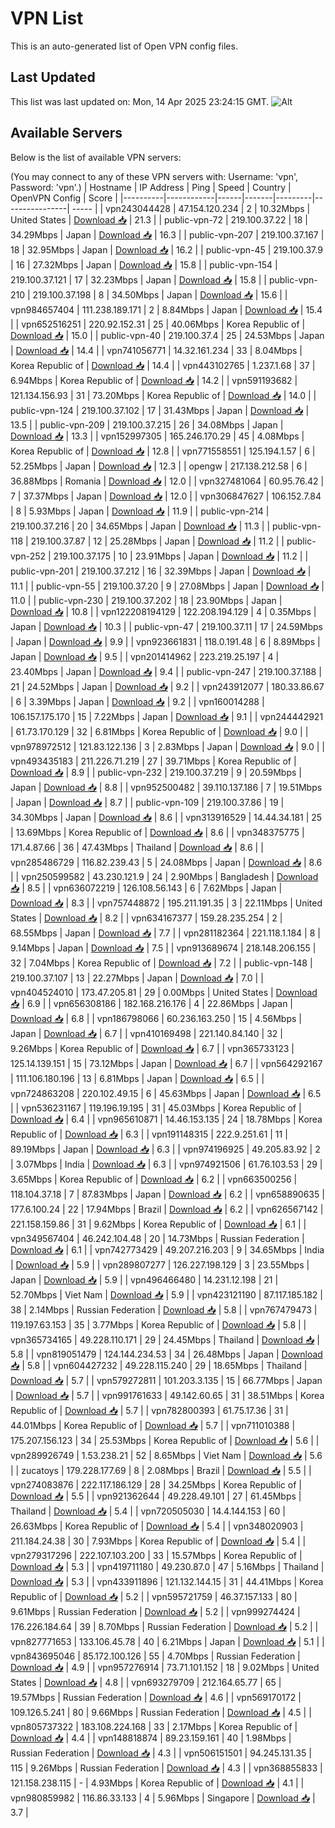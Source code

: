 # VPN List

This is an auto-generated list of Open VPN config files.

## Last Updated

This list was last updated on: Mon, 14 Apr 2025 23:24:15 GMT.
![Alt](https://repobeats.axiom.co/api/embed/186b98318ef1479477931607c1ad7d823f12451f.svg "Repobeats analytics image")

## Available Servers

Below is the list of available VPN servers:

(You may connect to any of these VPN servers with: Username: 'vpn', Password: 'vpn'.)
| Hostname | IP Address | Ping | Speed | Country | OpenVPN Config | Score |
|----------|------------|------|-------|---------|----------------| ----- |
| vpn243044428 | 47.154.120.234 | 2 | 10.32Mbps | United States | [Download 📥](./configs/server_0_US.ovpn) | 21.3 |
| public-vpn-72 | 219.100.37.22 | 18 | 34.29Mbps | Japan | [Download 📥](./configs/server_1_JP.ovpn) | 16.3 |
| public-vpn-207 | 219.100.37.167 | 18 | 32.95Mbps | Japan | [Download 📥](./configs/server_2_JP.ovpn) | 16.2 |
| public-vpn-45 | 219.100.37.9 | 16 | 27.32Mbps | Japan | [Download 📥](./configs/server_3_JP.ovpn) | 15.8 |
| public-vpn-154 | 219.100.37.121 | 17 | 32.23Mbps | Japan | [Download 📥](./configs/server_4_JP.ovpn) | 15.8 |
| public-vpn-210 | 219.100.37.198 | 8 | 34.50Mbps | Japan | [Download 📥](./configs/server_5_JP.ovpn) | 15.6 |
| vpn984657404 | 111.238.189.171 | 2 | 8.84Mbps | Japan | [Download 📥](./configs/server_6_JP.ovpn) | 15.4 |
| vpn652516251 | 220.92.152.31 | 25 | 40.06Mbps | Korea Republic of | [Download 📥](./configs/server_7_KR.ovpn) | 15.0 |
| public-vpn-40 | 219.100.37.4 | 25 | 24.53Mbps | Japan | [Download 📥](./configs/server_8_JP.ovpn) | 14.4 |
| vpn741056771 | 14.32.161.234 | 33 | 8.04Mbps | Korea Republic of | [Download 📥](./configs/server_9_KR.ovpn) | 14.4 |
| vpn443102765 | 1.237.1.68 | 37 | 6.94Mbps | Korea Republic of | [Download 📥](./configs/server_10_KR.ovpn) | 14.2 |
| vpn591193682 | 121.134.156.93 | 31 | 73.20Mbps | Korea Republic of | [Download 📥](./configs/server_11_KR.ovpn) | 14.0 |
| public-vpn-124 | 219.100.37.102 | 17 | 31.43Mbps | Japan | [Download 📥](./configs/server_12_JP.ovpn) | 13.5 |
| public-vpn-209 | 219.100.37.215 | 26 | 34.08Mbps | Japan | [Download 📥](./configs/server_13_JP.ovpn) | 13.3 |
| vpn152997305 | 165.246.170.29 | 45 | 4.08Mbps | Korea Republic of | [Download 📥](./configs/server_14_KR.ovpn) | 12.8 |
| vpn771558551 | 125.194.1.57 | 6 | 52.25Mbps | Japan | [Download 📥](./configs/server_15_JP.ovpn) | 12.3 |
| opengw | 217.138.212.58 | 6 | 36.88Mbps | Romania | [Download 📥](./configs/server_16_RO.ovpn) | 12.0 |
| vpn327481064 | 60.95.76.42 | 7 | 37.37Mbps | Japan | [Download 📥](./configs/server_17_JP.ovpn) | 12.0 |
| vpn306847627 | 106.152.7.84 | 8 | 5.93Mbps | Japan | [Download 📥](./configs/server_18_JP.ovpn) | 11.9 |
| public-vpn-214 | 219.100.37.216 | 20 | 34.65Mbps | Japan | [Download 📥](./configs/server_19_JP.ovpn) | 11.3 |
| public-vpn-118 | 219.100.37.87 | 12 | 25.28Mbps | Japan | [Download 📥](./configs/server_20_JP.ovpn) | 11.2 |
| public-vpn-252 | 219.100.37.175 | 10 | 23.91Mbps | Japan | [Download 📥](./configs/server_21_JP.ovpn) | 11.2 |
| public-vpn-201 | 219.100.37.212 | 16 | 32.39Mbps | Japan | [Download 📥](./configs/server_22_JP.ovpn) | 11.1 |
| public-vpn-55 | 219.100.37.20 | 9 | 27.08Mbps | Japan | [Download 📥](./configs/server_23_JP.ovpn) | 11.0 |
| public-vpn-230 | 219.100.37.202 | 18 | 23.90Mbps | Japan | [Download 📥](./configs/server_24_JP.ovpn) | 10.8 |
| vpn122208194129 | 122.208.194.129 | 4 | 0.35Mbps | Japan | [Download 📥](./configs/server_25_JP.ovpn) | 10.3 |
| public-vpn-47 | 219.100.37.11 | 17 | 24.59Mbps | Japan | [Download 📥](./configs/server_26_JP.ovpn) | 9.9 |
| vpn923661831 | 118.0.191.48 | 6 | 8.89Mbps | Japan | [Download 📥](./configs/server_27_JP.ovpn) | 9.5 |
| vpn201414962 | 223.219.25.197 | 4 | 23.40Mbps | Japan | [Download 📥](./configs/server_28_JP.ovpn) | 9.4 |
| public-vpn-247 | 219.100.37.188 | 21 | 24.52Mbps | Japan | [Download 📥](./configs/server_29_JP.ovpn) | 9.2 |
| vpn243912077 | 180.33.86.67 | 6 | 3.39Mbps | Japan | [Download 📥](./configs/server_30_JP.ovpn) | 9.2 |
| vpn160014288 | 106.157.175.170 | 15 | 7.22Mbps | Japan | [Download 📥](./configs/server_31_JP.ovpn) | 9.1 |
| vpn244442921 | 61.73.170.129 | 32 | 6.81Mbps | Korea Republic of | [Download 📥](./configs/server_32_KR.ovpn) | 9.0 |
| vpn978972512 | 121.83.122.136 | 3 | 2.83Mbps | Japan | [Download 📥](./configs/server_33_JP.ovpn) | 9.0 |
| vpn493435183 | 211.226.71.219 | 27 | 39.71Mbps | Korea Republic of | [Download 📥](./configs/server_34_KR.ovpn) | 8.9 |
| public-vpn-232 | 219.100.37.219 | 9 | 20.59Mbps | Japan | [Download 📥](./configs/server_35_JP.ovpn) | 8.8 |
| vpn952500482 | 39.110.137.186 | 7 | 19.51Mbps | Japan | [Download 📥](./configs/server_36_JP.ovpn) | 8.7 |
| public-vpn-109 | 219.100.37.86 | 19 | 34.30Mbps | Japan | [Download 📥](./configs/server_37_JP.ovpn) | 8.6 |
| vpn313916529 | 14.44.34.181 | 25 | 13.69Mbps | Korea Republic of | [Download 📥](./configs/server_38_KR.ovpn) | 8.6 |
| vpn348375775 | 171.4.87.66 | 36 | 47.43Mbps | Thailand | [Download 📥](./configs/server_39_TH.ovpn) | 8.6 |
| vpn285486729 | 116.82.239.43 | 5 | 24.08Mbps | Japan | [Download 📥](./configs/server_40_JP.ovpn) | 8.6 |
| vpn250599582 | 43.230.121.9 | 24 | 2.90Mbps | Bangladesh | [Download 📥](./configs/server_41_BD.ovpn) | 8.5 |
| vpn636072219 | 126.108.56.143 | 6 | 7.62Mbps | Japan | [Download 📥](./configs/server_42_JP.ovpn) | 8.3 |
| vpn757448872 | 195.211.191.35 | 3 | 22.11Mbps | United States | [Download 📥](./configs/server_43_US.ovpn) | 8.2 |
| vpn634167377 | 159.28.235.254 | 2 | 68.55Mbps | Japan | [Download 📥](./configs/server_44_JP.ovpn) | 7.7 |
| vpn281182364 | 221.118.1.184 | 8 | 9.14Mbps | Japan | [Download 📥](./configs/server_45_JP.ovpn) | 7.5 |
| vpn913689674 | 218.148.206.155 | 32 | 7.04Mbps | Korea Republic of | [Download 📥](./configs/server_46_KR.ovpn) | 7.2 |
| public-vpn-148 | 219.100.37.107 | 13 | 22.27Mbps | Japan | [Download 📥](./configs/server_47_JP.ovpn) | 7.0 |
| vpn404524010 | 173.47.205.81 | 29 | 0.00Mbps | United States | [Download 📥](./configs/server_48_US.ovpn) | 6.9 |
| vpn656308186 | 182.168.216.176 | 4 | 22.86Mbps | Japan | [Download 📥](./configs/server_49_JP.ovpn) | 6.8 |
| vpn186798066 | 60.236.163.250 | 15 | 4.56Mbps | Japan | [Download 📥](./configs/server_50_JP.ovpn) | 6.7 |
| vpn410169498 | 221.140.84.140 | 32 | 9.26Mbps | Korea Republic of | [Download 📥](./configs/server_51_KR.ovpn) | 6.7 |
| vpn365733123 | 125.14.139.151 | 15 | 73.12Mbps | Japan | [Download 📥](./configs/server_52_JP.ovpn) | 6.7 |
| vpn564292167 | 111.106.180.196 | 13 | 6.81Mbps | Japan | [Download 📥](./configs/server_53_JP.ovpn) | 6.5 |
| vpn724863208 | 220.102.49.15 | 6 | 45.63Mbps | Japan | [Download 📥](./configs/server_54_JP.ovpn) | 6.5 |
| vpn536231167 | 119.196.19.195 | 31 | 45.03Mbps | Korea Republic of | [Download 📥](./configs/server_55_KR.ovpn) | 6.4 |
| vpn965610871 | 14.46.153.135 | 24 | 18.78Mbps | Korea Republic of | [Download 📥](./configs/server_56_KR.ovpn) | 6.3 |
| vpn191148315 | 222.9.251.61 | 11 | 89.19Mbps | Japan | [Download 📥](./configs/server_57_JP.ovpn) | 6.3 |
| vpn974196925 | 49.205.83.92 | 2 | 3.07Mbps | India | [Download 📥](./configs/server_58_IN.ovpn) | 6.3 |
| vpn974921506 | 61.76.103.53 | 29 | 3.65Mbps | Korea Republic of | [Download 📥](./configs/server_59_KR.ovpn) | 6.2 |
| vpn663500256 | 118.104.37.18 | 7 | 87.83Mbps | Japan | [Download 📥](./configs/server_60_JP.ovpn) | 6.2 |
| vpn658890635 | 177.6.100.24 | 22 | 17.94Mbps | Brazil | [Download 📥](./configs/server_61_BR.ovpn) | 6.2 |
| vpn626567142 | 221.158.159.86 | 31 | 9.62Mbps | Korea Republic of | [Download 📥](./configs/server_62_KR.ovpn) | 6.1 |
| vpn349567404 | 46.242.104.48 | 20 | 14.73Mbps | Russian Federation | [Download 📥](./configs/server_63_RU.ovpn) | 6.1 |
| vpn742773429 | 49.207.216.203 | 9 | 34.65Mbps | India | [Download 📥](./configs/server_64_IN.ovpn) | 5.9 |
| vpn289807277 | 126.227.198.129 | 3 | 23.55Mbps | Japan | [Download 📥](./configs/server_65_JP.ovpn) | 5.9 |
| vpn496466480 | 14.231.12.198 | 21 | 52.70Mbps | Viet Nam | [Download 📥](./configs/server_66_VN.ovpn) | 5.9 |
| vpn423121190 | 87.117.185.182 | 38 | 2.14Mbps | Russian Federation | [Download 📥](./configs/server_67_RU.ovpn) | 5.8 |
| vpn767479473 | 119.197.63.153 | 35 | 3.77Mbps | Korea Republic of | [Download 📥](./configs/server_68_KR.ovpn) | 5.8 |
| vpn365734165 | 49.228.110.171 | 29 | 24.45Mbps | Thailand | [Download 📥](./configs/server_69_TH.ovpn) | 5.8 |
| vpn819051479 | 124.144.234.53 | 34 | 26.48Mbps | Japan | [Download 📥](./configs/server_70_JP.ovpn) | 5.8 |
| vpn604427232 | 49.228.115.240 | 29 | 18.65Mbps | Thailand | [Download 📥](./configs/server_71_TH.ovpn) | 5.7 |
| vpn579272811 | 101.203.3.135 | 15 | 66.77Mbps | Japan | [Download 📥](./configs/server_72_JP.ovpn) | 5.7 |
| vpn991761633 | 49.142.60.65 | 31 | 38.51Mbps | Korea Republic of | [Download 📥](./configs/server_73_KR.ovpn) | 5.7 |
| vpn782800393 | 61.75.17.36 | 31 | 44.01Mbps | Korea Republic of | [Download 📥](./configs/server_74_KR.ovpn) | 5.7 |
| vpn711010388 | 175.207.156.123 | 34 | 25.53Mbps | Korea Republic of | [Download 📥](./configs/server_75_KR.ovpn) | 5.6 |
| vpn289926749 | 1.53.238.21 | 52 | 8.65Mbps | Viet Nam | [Download 📥](./configs/server_76_VN.ovpn) | 5.6 |
| zucatoys | 179.228.177.69 | 8 | 2.08Mbps | Brazil | [Download 📥](./configs/server_77_BR.ovpn) | 5.5 |
| vpn274083876 | 222.117.186.129 | 28 | 34.25Mbps | Korea Republic of | [Download 📥](./configs/server_78_KR.ovpn) | 5.5 |
| vpn921362644 | 49.228.49.101 | 27 | 61.45Mbps | Thailand | [Download 📥](./configs/server_79_TH.ovpn) | 5.4 |
| vpn720505030 | 14.4.144.153 | 60 | 26.63Mbps | Korea Republic of | [Download 📥](./configs/server_80_KR.ovpn) | 5.4 |
| vpn348020903 | 211.184.24.38 | 30 | 7.93Mbps | Korea Republic of | [Download 📥](./configs/server_81_KR.ovpn) | 5.4 |
| vpn279317296 | 222.107.103.200 | 33 | 15.57Mbps | Korea Republic of | [Download 📥](./configs/server_82_KR.ovpn) | 5.3 |
| vpn419711180 | 49.230.87.0 | 47 | 5.16Mbps | Thailand | [Download 📥](./configs/server_83_TH.ovpn) | 5.3 |
| vpn433911896 | 121.132.144.15 | 31 | 44.41Mbps | Korea Republic of | [Download 📥](./configs/server_84_KR.ovpn) | 5.2 |
| vpn595721759 | 46.37.157.133 | 80 | 9.61Mbps | Russian Federation | [Download 📥](./configs/server_85_RU.ovpn) | 5.2 |
| vpn999274424 | 176.226.184.64 | 39 | 8.70Mbps | Russian Federation | [Download 📥](./configs/server_86_RU.ovpn) | 5.2 |
| vpn827771653 | 133.106.45.78 | 40 | 6.21Mbps | Japan | [Download 📥](./configs/server_87_JP.ovpn) | 5.1 |
| vpn843695046 | 85.172.100.126 | 55 | 4.70Mbps | Russian Federation | [Download 📥](./configs/server_88_RU.ovpn) | 4.9 |
| vpn957276914 | 73.71.101.152 | 18 | 9.02Mbps | United States | [Download 📥](./configs/server_89_US.ovpn) | 4.8 |
| vpn693279709 | 212.164.65.77 | 65 | 19.57Mbps | Russian Federation | [Download 📥](./configs/server_90_RU.ovpn) | 4.6 |
| vpn569170172 | 109.126.5.241 | 80 | 9.66Mbps | Russian Federation | [Download 📥](./configs/server_91_RU.ovpn) | 4.5 |
| vpn805737322 | 183.108.224.168 | 33 | 2.17Mbps | Korea Republic of | [Download 📥](./configs/server_92_KR.ovpn) | 4.4 |
| vpn148818874 | 89.23.159.161 | 40 | 1.98Mbps | Russian Federation | [Download 📥](./configs/server_93_RU.ovpn) | 4.3 |
| vpn506151501 | 94.245.131.35 | 115 | 9.26Mbps | Russian Federation | [Download 📥](./configs/server_94_RU.ovpn) | 4.3 |
| vpn368855833 | 121.158.238.115 | - | 4.93Mbps | Korea Republic of | [Download 📥](./configs/server_95_KR.ovpn) | 4.1 |
| vpn980859982 | 116.86.33.133 | 4 | 5.96Mbps | Singapore | [Download 📥](./configs/server_96_SG.ovpn) | 3.7 |
